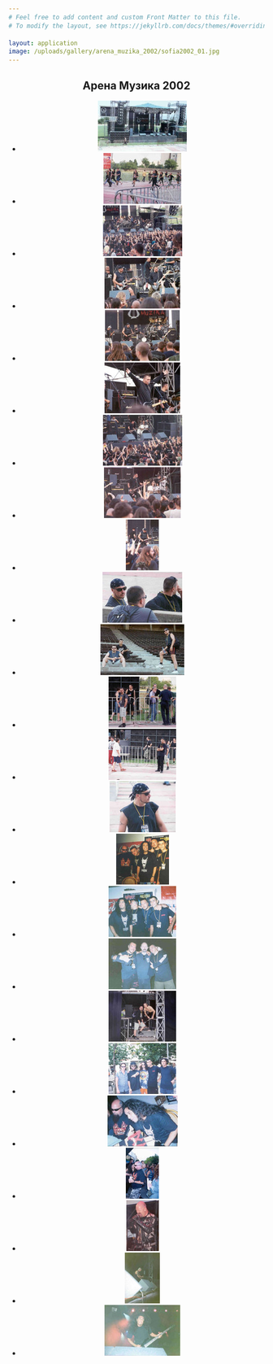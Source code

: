 ```yaml
---
# Feel free to add content and custom Front Matter to this file.
# To modify the layout, see https://jekyllrb.com/docs/themes/#overriding-theme-defaults

layout: application
image: /uploads/gallery/arena_muzika_2002/sofia2002_01.jpg
---
```


<article class='gallery'>
  <header>
    <h2 class='title'>Арена Музика 2002</h2>
    <ul>
      <li>
        <a href="/uploads/gallery/arena_muzika_2002/sofia2002_01.jpg" class="lightbox" rel="lightbox"><img alt="Medium_sofia2002_01" src="/uploads/gallery/arena_muzika_2002/medium_sofia2002_01.jpg" /></a>
      </li>
      <li>
        <a href="/uploads/gallery/arena_muzika_2002/sofia2002_02.jpg" class="lightbox" rel="lightbox"><img alt="Medium_sofia2002_02" src="/uploads/gallery/arena_muzika_2002/medium_sofia2002_02.jpg" /></a>
      </li>
      <li>
        <a href="/uploads/gallery/arena_muzika_2002/sofia2002_03.jpg" class="lightbox" rel="lightbox"><img alt="Medium_sofia2002_03" src="/uploads/gallery/arena_muzika_2002/medium_sofia2002_03.jpg" /></a>
      </li>
      <li>
        <a href="/uploads/gallery/arena_muzika_2002/sofia2002_04.jpg" class="lightbox" rel="lightbox"><img alt="Medium_sofia2002_04" src="/uploads/gallery/arena_muzika_2002/medium_sofia2002_04.jpg" /></a>
      </li>
      <li>
        <a href="/uploads/gallery/arena_muzika_2002/sofia2002_05.jpg" class="lightbox" rel="lightbox"><img alt="Medium_sofia2002_05" src="/uploads/gallery/arena_muzika_2002/medium_sofia2002_05.jpg" /></a>
      </li>
      <li>
        <a href="/uploads/gallery/arena_muzika_2002/sofia2002_06.jpg" class="lightbox" rel="lightbox"><img alt="Medium_sofia2002_06" src="/uploads/gallery/arena_muzika_2002/medium_sofia2002_06.jpg" /></a>
      </li>
      <li>
        <a href="/uploads/gallery/arena_muzika_2002/sofia2002_07.jpg" class="lightbox" rel="lightbox"><img alt="Medium_sofia2002_07" src="/uploads/gallery/arena_muzika_2002/medium_sofia2002_07.jpg" /></a>
      </li>
      <li>
        <a href="/uploads/gallery/arena_muzika_2002/sofia2002_08.jpg" class="lightbox" rel="lightbox"><img alt="Medium_sofia2002_08" src="/uploads/gallery/arena_muzika_2002/medium_sofia2002_08.jpg" /></a>
      </li>
      <li>
        <a href="/uploads/gallery/arena_muzika_2002/sofia2002_09.jpg" class="lightbox" rel="lightbox"><img alt="Medium_sofia2002_09" src="/uploads/gallery/arena_muzika_2002/medium_sofia2002_09.jpg" /></a>
      </li>
      <li>
        <a href="/uploads/gallery/arena_muzika_2002/sofia2002_10.jpg" class="lightbox" rel="lightbox"><img alt="Medium_sofia2002_10" src="/uploads/gallery/arena_muzika_2002/medium_sofia2002_10.jpg" /></a>
      </li>
      <li>
        <a href="/uploads/gallery/arena_muzika_2002/sofia2002_11.jpg" class="lightbox" rel="lightbox"><img alt="Medium_sofia2002_11" src="/uploads/gallery/arena_muzika_2002/medium_sofia2002_11.jpg" /></a>
      </li>
      <li>
        <a href="/uploads/gallery/arena_muzika_2002/sofia2002_12.jpg" class="lightbox" rel="lightbox"><img alt="Medium_sofia2002_12" src="/uploads/gallery/arena_muzika_2002/medium_sofia2002_12.jpg" /></a>
      </li>
      <li>
        <a href="/uploads/gallery/arena_muzika_2002/sofia2002_13.jpg" class="lightbox" rel="lightbox"><img alt="Medium_sofia2002_13" src="/uploads/gallery/arena_muzika_2002/medium_sofia2002_13.jpg" /></a>
      </li>
      <li>
        <a href="/uploads/gallery/arena_muzika_2002/sofia2002_14.jpg" class="lightbox" rel="lightbox"><img alt="Medium_sofia2002_14" src="/uploads/gallery/arena_muzika_2002/medium_sofia2002_14.jpg" /></a>
      </li>
      <li>
        <a href="/uploads/gallery/arena_muzika_2002/sofia2002_15.jpg" class="lightbox" rel="lightbox"><img alt="Medium_sofia2002_15" src="/uploads/gallery/arena_muzika_2002/medium_sofia2002_15.jpg" /></a>
      </li>
      <li>
        <a href="/uploads/gallery/arena_muzika_2002/sofia2002_16.jpg" class="lightbox" rel="lightbox"><img alt="Medium_sofia2002_16" src="/uploads/gallery/arena_muzika_2002/medium_sofia2002_16.jpg" /></a>
      </li>
      <li>
        <a href="/uploads/gallery/arena_muzika_2002/sofia2002_17.jpg" class="lightbox" rel="lightbox"><img alt="Medium_sofia2002_17" src="/uploads/gallery/arena_muzika_2002/medium_sofia2002_17.jpg" /></a>
      </li>
      <li>
        <a href="/uploads/gallery/arena_muzika_2002/sofia2002_18.jpg" class="lightbox" rel="lightbox"><img alt="Medium_sofia2002_18" src="/uploads/gallery/arena_muzika_2002/medium_sofia2002_18.jpg" /></a>
      </li>
      <li>
        <a href="/uploads/gallery/arena_muzika_2002/sofia2002_19.jpg" class="lightbox" rel="lightbox"><img alt="Medium_sofia2002_19" src="/uploads/gallery/arena_muzika_2002/medium_sofia2002_19.jpg" /></a>
      </li>
      <li>
        <a href="/uploads/gallery/arena_muzika_2002/sofia2002_20.jpg" class="lightbox" rel="lightbox"><img alt="Medium_sofia2002_20" src="/uploads/gallery/arena_muzika_2002/medium_sofia2002_20.jpg" /></a>
      </li>
      <li>
        <a href="/uploads/gallery/arena_muzika_2002/sofia2002_21.jpg" class="lightbox" rel="lightbox"><img alt="Medium_sofia2002_21" src="/uploads/gallery/arena_muzika_2002/medium_sofia2002_21.jpg" /></a>
      </li>
      <li>
        <a href="/uploads/gallery/arena_muzika_2002/sofia2002_22.jpg" class="lightbox" rel="lightbox"><img alt="Medium_sofia2002_22" src="/uploads/gallery/arena_muzika_2002/medium_sofia2002_22.jpg" /></a>
      </li>
      <li>
        <a href="/uploads/gallery/arena_muzika_2002/sofia2002_23.jpg" class="lightbox" rel="lightbox"><img alt="Medium_sofia2002_23" src="/uploads/gallery/arena_muzika_2002/medium_sofia2002_23.jpg" /></a>
      </li>
      <li>
        <a href="/uploads/gallery/arena_muzika_2002/sofia2002_24.jpg" class="lightbox" rel="lightbox"><img alt="Medium_sofia2002_24" src="/uploads/gallery/arena_muzika_2002/medium_sofia2002_24.jpg" /></a>
      </li>
    </ul>
  </header>
</article>
